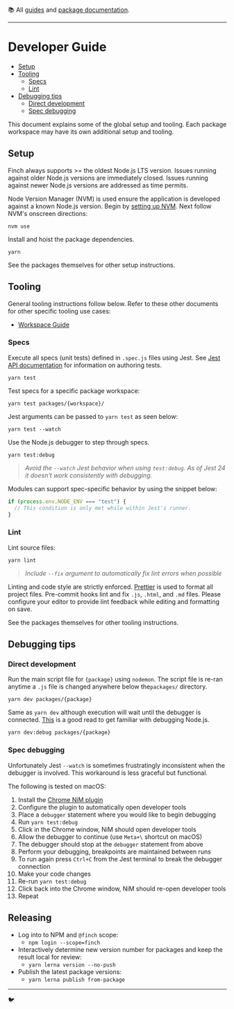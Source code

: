 :books: All [guides](/README.md#guides) and [package documentation](/README.md#package-documentation).

---

# Developer Guide <!-- omit in toc -->

- [Setup](#setup)
- [Tooling](#tooling)
  - [Specs](#specs)
  - [Lint](#lint)
- [Debugging tips](#debugging-tips)
  - [Direct development](#direct-development)
  - [Spec debugging](#spec-debugging)

This document explains some of the global setup and tooling. Each package workspace may have its own additional setup and tooling.

## Setup

Finch always supports >= the oldest Node.js LTS version. Issues running against older Node.js versions are immediately closed. Issues running against newer Node.js versions are addressed as time permits.

Node Version Manager (NVM) is used ensure the application is developed against a known Node.js version. Begin by [setting up NVM](https://github.com/creationix/nvm). Next follow NVM's onscreen directions:

```
nvm use
```

Install and hoist the package dependencies.

```
yarn
```

See the packages themselves for other setup instructions.

## Tooling

General tooling instructions follow below. Refer to these other documents for other specific tooling use cases:

- [Workspace Guide](Workspace%20Guide.md)

### Specs

Execute all specs (unit tests) defined in `.spec.js` files using Jest. See [Jest API documentation](https://jestjs.io/docs/en/api) for information on authoring tests.

```
yarn test
```

Test specs for a specific package workspace:

```
yarn test packages/{workspace}/
```

Jest arguments can be passed to `yarn test` as seen below:

```
yarn test --watch
```

Use the Node.js debugger to step through specs.

```
yarn test:debug
```

> _Avoid the `--watch` Jest behavior when using `test:debug`. As of Jest 24 it doesn't work consistently with debugging._

Modules can support spec-specific behavior by using the snippet below:

```js
if (process.env.NODE_ENV === "test") {
  // This condition is only met while within Jest's runner.
}
```

### Lint

Lint source files:

```
yarn lint
```

> _Include `--fix` argument to automatically fix lint errors when possible_

Linting and code style are strictly enforced. [Prettier](https://prettier.io) is used to format all project files. Pre-commit hooks lint and fix `.js`, `.html`, and `.md` files. Please configure your editor to provide lint feedback while editing and formatting on save.

See the packages themselves for other tooling instructions.

## Debugging tips

### Direct development

Run the main script file for `{package}` using `nodemon`. The script file is re-ran anytime a `.js` file is changed anywhere below the`packages/` directory.

```
yarn dev packages/{package}
```

Same as `yarn dev` although execution will wait until the debugger is connected. [This](https://medium.com/@paul_irish/debugging-node-js-nightlies-with-chrome-devtools-7c4a1b95ae27) is a good read to get familiar with debugging Node.js.

```
yarn dev:debug packages/{package}
```

### Spec debugging

Unfortunately Jest `--watch` is sometimes frustratingly inconsistent when the debugger is involved. This workaround is less graceful but functional.

The following is tested on macOS:

1. Install the [Chrome NiM plugin](https://chrome.google.com/webstore/detail/nodejs-v8-inspector-manag/gnhhdgbaldcilmgcpfddgdbkhjohddkj)
1. Configure the plugin to automatically open developer tools
1. Place a `debugger` statement where you would like to begin debugging
1. Run `yarn test:debug`
1. Click in the Chrome window, NiM should open developer tools
1. Allow the debugger to continue (use `Meta+\` shortcut on macOS)
1. The debugger should stop at the `debugger` statement from above
1. Perform your debugging, breakpoints are maintained between runs
1. To run again press `Ctrl+C` from the Jest terminal to break the debugger connection
1. Make your code changes
1. Re-run `yarn test:debug`
1. Click back into the Chrome window, NiM should re-open developer tools
1. Repeat

## Releasing

- Log into to NPM and `@finch` scope:
  - `npm login --scope=finch`
- Interactively determine new version number for packages and keep the result local for review:
  - `yarn lerna version --no-push`
- Publish the latest package versions:
  - `yarn lerna publish from-package`

---

:bird:
